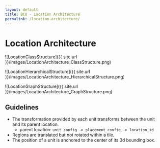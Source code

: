 ```yaml
---
layout: default
title: BCO - Location Architecture
permalink: /location-architecture/
---
```

# Location Architecture

![LocationClassStructure]({{ site.url }}/images/LocationArchitecture_ClassStructure.png)

![LocationHierarchicalStructure]({{ site.url }}/images/LocationArchitecture_HierarchicalStructure.png)

![LocationGraphStructure]({{ site.url }}/images/LocationArchitecture_GraphStructure.png)

## Guidelines

* The transformation provided by each unit transforms between the unit and its parent location.
    * parent location: ```unit_config -> placement_config -> location_id```
* Regions are translated but not rotated within a tile.
* The position of a unit is anchored to the center of its 3d bounding box. 
